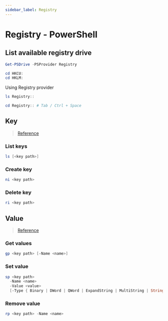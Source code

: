```yaml
---
sidebar_label: Registry
---
```


# Registry - PowerShell

## List available registry drive

```powershell
Get-PSDrive -PSProvider Registry

cd HKCU:
cd HKLM:
```

Using Registry provider

```powershell
ls Registry::

cd Registry:: # Tab / Ctrl + Space
```

## Key

> [Reference](https://docs.microsoft.com/en-us/powershell/scripting/samples/working-with-registry-keys?view=powershell-7)

### List keys

```powershell
ls [<key path>]
```

### Create key

```powershell
ni <key path>
```

### Delete key

```powershell
ri <key path>
```

## Value

> [Reference](https://docs.microsoft.com/en-us/powershell/scripting/samples/working-with-registry-entries?view=powershell-7)

### Get values

```powershell
gp <key path> [-Name <name>]
```

### Set value

```powershell
sp <key path>
  -Name <name>
  -Value <value>
  [-Type { Binary | DWord | QWord | ExpandString | MultiString | String }]
```

### Remove value

```powershell
rp <key path> -Name <name>
```
